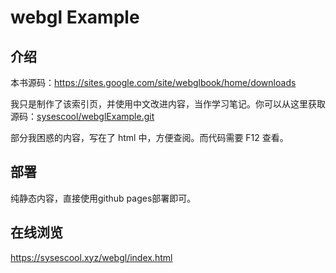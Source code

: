 # webgl Example
## 介绍

本书源码：<a href="https://sites.google.com/site/webglbook/home/downloads">https://sites.google.com/site/webglbook/home/downloads</a>

我只是制作了该索引页，并使用中文改进内容，当作学习笔记。你可以从这里获取源码：<a href="https://github.com/sysescool/webglExample.git">sysescool/webglExample.git</a>

部分我困惑的内容，写在了 html 中，方便查阅。而代码需要 F12 查看。

## 部署
纯静态内容，直接使用github pages部署即可。

## 在线浏览
https://sysescool.xyz/webgl/index.html